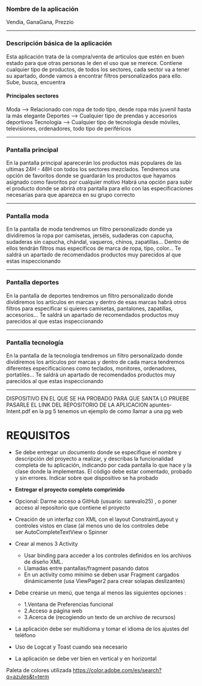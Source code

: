 ### Nombre de la aplicación
Vendia, GanaGana, Prezzio

------------------
### Descripción básica de la aplicación 
Esta aplicación trata de la compra/venta de artículos que estén en buen estado para que otras personas le den el uso que se merece. 
Contiene cualquier tipo de productos, de todos los sectores, cada sector va a tener su apartado, donde vamos a encontrar filtros personalizados para ello.
Sube, busca, encuentra

#### Principales sectores
Moda --> Relacionado con ropa de todo tipo, desde ropa más juvenil hasta la más elegante
Deportes --> Cualquier tipo de prendas y accesorios deportivos
Tecnología --> Cualquier tipo de tecnología desde móviles, televisiones, ordenadores, todo tipo de periféricos

----------
### Pantalla principal
En la pantalla principal aparecerán los productos más populares de las ultimas 24H - 48H con todos los sectores mezclados. 
Tendremos una opción de favoritos donde se guardarán los productos que hayamos asignado como favoritos por cualquier motivo
Habrá una opción para subir el producto donde se abrirá otra pantalla para ello con las especificaciones necesarias para que aparezca en su grupo correcto

------------
### Pantalla moda
En la pantalla de moda tendremos un filtro personalizado donde ya dividiremos la ropa por camisetas, jerséis, sudaderas con capucha, sudaderas sin capucha, chándal, vaqueros, chinos, zapatillas... 
Dentro de ellos tendrán filtros mas específicos de marca de ropa, tipo, color... 
Te saldrá un apartado de recomendados productos muy parecidos al que estas inspeccionando

------------------
### Pantalla deportes
En la pantalla de deportes tendremos un filtro personalizado donde dividiremos los artículos en marcas y dentro de esas marcas habrá otros filtros para especificar si quieres camisetas, pantalones, zapatillas, accesorios...
Te saldrá un apartado de recomendados productos muy parecidos al que estas inspeccionando

--------
### Pantalla tecnología
En la pantalla de la tecnología tendremos un filtro personalizado donde dividiremos los artículos por marcas y dentro de cada marca tendremos diferentes especificaciones como teclados, monitores, ordenadores, portatiles... 
Te saldrá un apartado de recomendados productos muy parecidos al que estas inspeccionando

----

DISPOSITIVO EN EL QUE SE HA PROBADO PARA QUE SANTA LO PRUEBE 
PASARLE EL LINK DEL REPOSITORIO DE LA APLICACION 
apuntes-Intent.pdf en la pg 5 tenemos un ejemplo de como llamar a una pg web 



# REQUISITOS
- Se debe entregar un documento donde se especifique el nombre y descripción del proyecto a realizar, y describas la funcionalidad completa de tu aplicación, indicando por cada pantalla lo que hace y la clase donde la implementas. El código debe estar comentado, probado y sin errores. Indicar sobre que dispositivo se ha probado
- **Entregar el proyecto completo comprimido** 
- Opcional: Darme acceso a GitHub (usuario: sarevalo25) , o poner acceso al repositorio que contiene el proyecto
- Creación de un interfaz con XML con el layout ConstraintLayout y controles vistos en clase (al menos uno de los controles debe ser AutoCompleteTextView o Spinner
- Crear al menos 3 Activity         
    - Usar binding para acceder a los controles definidos en los archivos de diseño XML. 
    - Llamadas entre pantallas/fragment pasando datos
    - En un activity como mínimo se deben usar Fragment cargados dinámicamente (usa ViewPager2 para crear solapas deslizantes)
- Debe crearse un menú, que tenga al menos las siguientes opciones :
    - 1.Ventana de Preferencias funcional 
    - 2.Acceso a página web 
    - 3.Acerca de (recogiendo un texto de un archivo de recursos) 

- La aplicación debe ser multidioma y tomar el idioma de los ajustes del teléfono
- Uso de Logcat y Toast cuando sea necesario
- La aplicación se debe ver bien en vertical y en horizontal


Paleta de colores utilizada
https://color.adobe.com/es/search?q=azules&t=term
